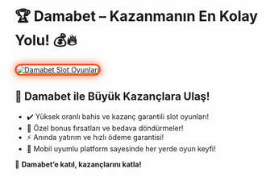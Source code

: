<h1>🏆 Damabet – Kazanmanın En Kolay Yolu! 💰🔥</h1>

<a href="https://cutt.ly/DamabetLink" title="Damabet Slot Oyunları">
  <img src="https://i.ibb.co/BtMhhf6/g-venligiris.jpg" alt="Damabet Slot Oyunları" style="max-width: 100%; border: 3px solid #ff4500; border-radius: 15px; box-shadow: 0px 0px 15px rgba(255, 69, 0, 0.8);">
</a>

<h2>🚀 Damabet ile Büyük Kazançlara Ulaş!</h2>
<ul>
  <li>✔️ Yüksek oranlı bahis ve kazanç garantili slot oyunları!</li>
  <li>🎁 Özel bonus fırsatları ve bedava döndürmeler!</li>
  <li>⚡️ Anında yatırım ve hızlı ödeme garantisi!</li>
  <li>📱 Mobil uyumlu platform sayesinde her yerde oyun keyfi!</li>
</ul>

<p>💎 <strong>Damabet’e katıl, kazançlarını katla!</strong></p>

<meta name="description" content="Damabet ile kazancını artır! Yüksek oranlar, özel bonuslar ve hızlı ödemelerle hemen kazanmaya başla!">
